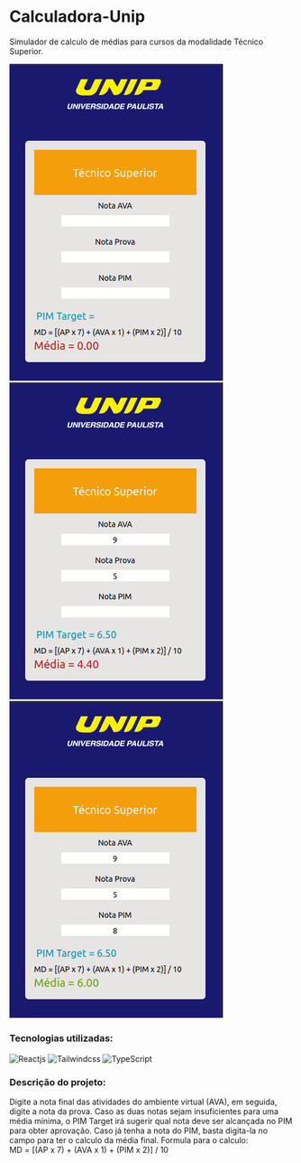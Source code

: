 # Calculadora-Unip

Simulador de calculo de médias para cursos da modalidade Técnico Superior.

<div>
  <img src="UNIP-calc/src/img/nota-ava.png" alt="Primeiro passo, preencher nota do ava">
  <img src="UNIP-calc/src/img/nota-prova.png" alt="Segundo passo, preencher nota da Prova">
  <img src="UNIP-calc/src/img/nota-prova-pim.png" alt="Terceiro passo, preencher nota do PIM">
</div>

### Tecnologias utilizadas:

<div>
    <img align="center" alt="Reactjs" height="30" src="https://cdn.jsdelivr.net/gh/devicons/devicon/icons/react/react-original-wordmark.svg">
    <img align="center" alt="Tailwindcss" height="40" src="https://cdn.jsdelivr.net/gh/devicons/devicon/icons/tailwindcss/tailwindcss-original-wordmark.svg" >
    <img align="center" alt="TypeScript" height="30" src="https://cdn.jsdelivr.net/gh/devicons/devicon/icons/typescript/typescript-original.svg" >
</div>

### Descrição do projeto:

Digite a nota final das atividades do ambiente virtual (AVA), em seguida, digite a nota da prova. Caso as duas notas sejam insuficientes para uma média mínima, o PIM Target irá sugerir qual nota deve ser alcançada no PIM para obter aprovação.
Caso já tenha a nota do PIM, basta digita-la no campo para ter o calculo da média final.
Formula para o calculo: <br>
MD = [(AP x 7) + (AVA x 1) + (PIM x 2)] / 10

#
